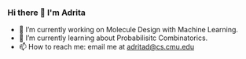 ### Hi there 👋 I'm Adrita

- 🔭 I’m currently working on Molecule Design with Machine Learning.
- 🌱 I’m currently learning about Probabilisitc Combinatorics.
- 📫 How to reach me: email me at adritad@cs.cmu.edu

